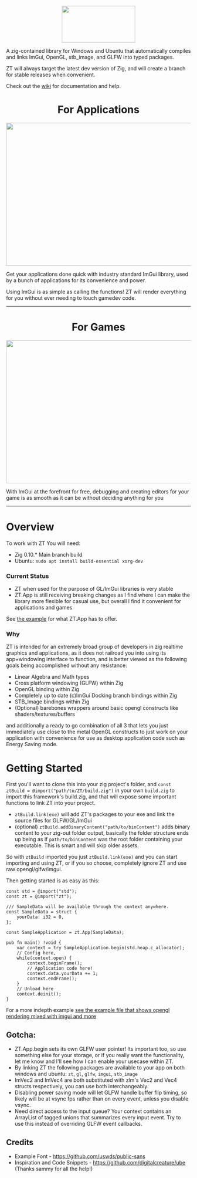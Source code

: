 <p align="center">
  <img width="200" height="100" src="/example/assets/texture/logo.png">
</p>

A zig-contained library for Windows and Ubuntu that automatically compiles and
links ImGui, OpenGL, stb_image, and GLFW into typed packages.

ZT will always target the latest dev version of Zig, and will
create a branch for stable releases when convenient.

Check out the [wiki](https://github.com/JonSnowbd/ZT/wiki) for documentation and help.

<h1 align=center>For Applications</h1>
<p align="center">
  <img width="640px" height="390px" src="https://cdn.discordapp.com/attachments/602279341371424780/864667669940273172/unknown.png">
</p>

Get your applications done quick with industry standard ImGui library, used
by a bunch of applications for its convenience and power.

Using ImGui is as simple as calling the functions! ZT will render
everything for you without ever needing to touch gamedev code.

<hr/>

<h1 align=center>For Games</h1>
<p align="center">
  <img width="640px" height="390px" src="https://cdn.discordapp.com/attachments/602279341371424780/864667491817095218/unknown.png">
</p>

With ImGui at the forefront for free, debugging and creating editors
for your game is as smooth as it can be without deciding anything for you

<hr/>

# Overview

To work with ZT You will need:

- Zig 0.10.* Main branch build
- Ubuntu: `sudo apt install build-essential xorg-dev`

### Current Status

- ZT when used for the purpose of GL/ImGui libraries is very stable
- ZT.App is still receiving breaking changes as I find where I can make
the library more flexible for casual use, but overall I find it convenient for
applications and games

See [the example](/example/src/main.zig) for what ZT.App has to offer.

### Why

ZT is intended for an extremely broad group of developers in zig realtime graphics and applications, as it does not railroad you into
using its app+windowing interface to function, and is better viewed as the following goals being accomplished without
any resistance:

- Linear Algebra and Math types
- Cross platform windowing (GLFW) within Zig
- OpenGL binding within Zig
- Completely up to date (c)ImGui Docking branch bindings within Zig
- STB_Image bindings within Zig
- (Optional) barebones wrappers around basic opengl constructs like shaders/textures/buffers

and additionally a ready to go combination of all 3 that lets you just immediately use close to the metal
OpenGL constructs to just work on your application with convenience for use as desktop application code such as
Energy Saving mode.

# Getting Started

First you'll want to clone this into your zig project's folder, and `const ztBuild = @import("path/to/ZT/build.zig")` 
in your own `build.zig` to import this framework's build.zig, and that will expose some important functions
to link ZT into your project.

- `ztBuild.link(exe)` will add ZT's packages to your exe and link the source files for GLFW/GL/ImGui
- (optional) `ztBuild.addBinaryContent("path/to/binContent")` adds binary content to your zig-out folder output, basically the folder structure
ends up being as if `path/to/binContent` was the root folder containing your executable. This is smart and will skip older assets.

So with `ztBuild` imported you just `ztBuild.link(exe)` and you can start importing and using
ZT, or if you so choose, completely ignore ZT and use raw opengl/glfw/imgui.

Then getting started is as easy as this:

```Zig
const std = @import("std");
const zt = @import("zt");

/// SampleData will be available through the context anywhere.
const SampleData = struct {
    yourData: i32 = 0,
};

const SampleApplication = zt.App(SampleData);

pub fn main() !void {
    var context = try SampleApplication.begin(std.heap.c_allocator);
    // Config here,
    while(context.open) {
        context.beginFrame();
        // Application code here!
        context.data.yourData += 1;
        context.endFrame();
    }
    // Unload here
    context.deinit();
}
```

For a more indepth example [see the example file that shows opengl rendering mixed with imgui and more](example/src/main.zig)

## Gotcha:

- ZT.App.begin sets its own GLFW user pointer! Its important too, so use something else for your storage, or if you really want the functionality,
let me know and I'll see how I can enable your usecase within ZT.
- By linking ZT the following packages are available to your app on both windows and ubuntu: `zt`, `gl`, `glfw`, `imgui`, `stb_image`
- ImVec2 and ImVec4 are both substituted with zlm's Vec2 and Vec4 structs respectively, you can use both interchangeably.
- Disabling power saving mode will let GLFW handle buffer flip timing, so likely will be at vsync fps rather than on every
event, unless you disable vsync.
- Need direct access to the input queue? Your context contains an ArrayList of tagged unions that summarizes every input event.
Try to use this instead of overriding GLFW event callbacks.

## Credits

- Example Font - https://github.com/uswds/public-sans
- Inspiration and Code Snippets - https://github.com/digitalcreature/ube (Thanks sammy for all the help!)

